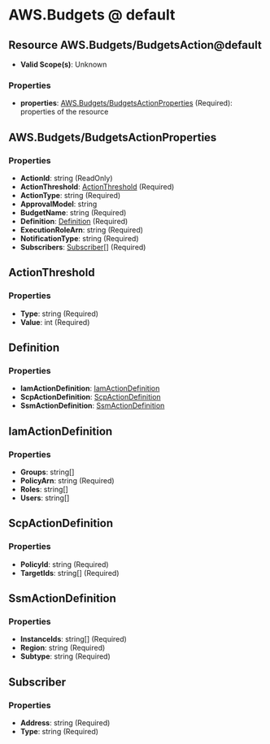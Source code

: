 # AWS.Budgets @ default

## Resource AWS.Budgets/BudgetsAction@default
* **Valid Scope(s)**: Unknown
### Properties
* **properties**: [AWS.Budgets/BudgetsActionProperties](#awsbudgetsbudgetsactionproperties) (Required): properties of the resource

## AWS.Budgets/BudgetsActionProperties
### Properties
* **ActionId**: string (ReadOnly)
* **ActionThreshold**: [ActionThreshold](#actionthreshold) (Required)
* **ActionType**: string (Required)
* **ApprovalModel**: string
* **BudgetName**: string (Required)
* **Definition**: [Definition](#definition) (Required)
* **ExecutionRoleArn**: string (Required)
* **NotificationType**: string (Required)
* **Subscribers**: [Subscriber](#subscriber)[] (Required)

## ActionThreshold
### Properties
* **Type**: string (Required)
* **Value**: int (Required)

## Definition
### Properties
* **IamActionDefinition**: [IamActionDefinition](#iamactiondefinition)
* **ScpActionDefinition**: [ScpActionDefinition](#scpactiondefinition)
* **SsmActionDefinition**: [SsmActionDefinition](#ssmactiondefinition)

## IamActionDefinition
### Properties
* **Groups**: string[]
* **PolicyArn**: string (Required)
* **Roles**: string[]
* **Users**: string[]

## ScpActionDefinition
### Properties
* **PolicyId**: string (Required)
* **TargetIds**: string[] (Required)

## SsmActionDefinition
### Properties
* **InstanceIds**: string[] (Required)
* **Region**: string (Required)
* **Subtype**: string (Required)

## Subscriber
### Properties
* **Address**: string (Required)
* **Type**: string (Required)

